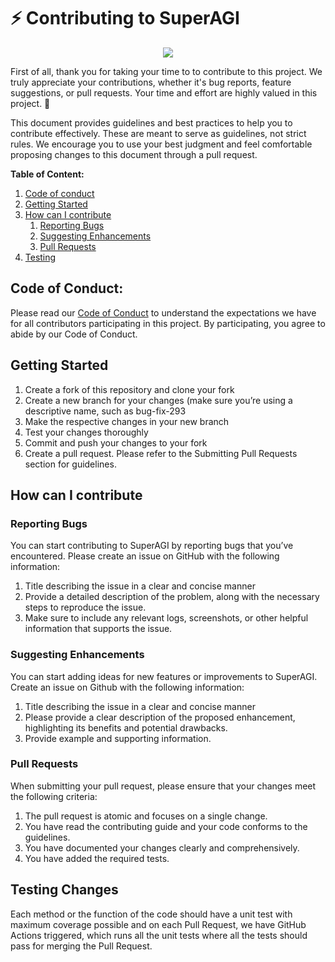 #  ⚡ Contributing to SuperAGI
<p align=center>
<a href=”https://superagi.co”><img src=https://superagi.co/wp-content/uploads/2023/05/SuperAGI_icon.png></a>
</p>

First of all, thank you for taking your time to to contribute to this project. We truly appreciate your contributions, whether it's bug reports, feature suggestions, or pull requests. Your time and effort are highly valued in this project. 🚀

This document provides guidelines and best practices to help you to contribute effectively. These are meant to serve as guidelines, not strict rules. We encourage you to use your best judgment and feel comfortable proposing changes to this document through a pull request.

**********************************Table of Content:********************************** 
1. [Code of conduct](https://github.com/TransformerOptimus/SuperAGI/blob/CONTRIBUTING.md#code-of-conduct) 
2. [Getting Started](https://github.com/TransformerOptimus/SuperAGI/blob/CONTRIBUTING.md#getting-started)
3. [How can I contribute](https://github.com/TransformerOptimus/SuperAGI/blob/CONTRIBUTING.md#getting-started)
    1. [Reporting Bugs](https://github.com/TransformerOptimus/SuperAGI/blob/CONTRIBUTING.md#reporting-bugs)
    2. [Suggesting Enhancements](https://github.com/TransformerOptimus/SuperAGI/blob/CONTRIBUTING.md#suggesting-enhancements)
    3. [Pull Requests](https://github.com/TransformerOptimus/SuperAGI/blob/CONTRIBUTING.md#pull-requests)
4. [Testing](https://github.com/TransformerOptimus/SuperAGI/blob/CONTRIBUTING.md#testing-changes)

## Code of Conduct:

Please read our [Code of Conduct](https://github.com/TransformerOptimus/SuperAGI/blob/main/CODE_OF_CONDUCT.md) to understand the expectations we have for all contributors participating in this project. By participating, you agree to abide by our Code of Conduct.

## Getting Started

1. Create a fork of this repository and clone your fork
2. Create a new branch for your changes (make sure you’re using a descriptive name, such as bug-fix-293
3. Make the respective changes in your new branch
4. Test your changes thoroughly 
5. Commit and push your changes to your fork
6. Create a pull request. Please refer to the Submitting Pull Requests section for guidelines.

## How can I contribute
 
### Reporting Bugs

You can start contributing to SuperAGI by reporting bugs that you’ve encountered. Please create an issue on GitHub with the following information:

1. Title describing the issue in a clear and concise manner
2. Provide a detailed description of the problem, along with the necessary steps to reproduce the issue.
3. Make sure to include any relevant logs, screenshots, or other helpful information that supports the issue.

### Suggesting Enhancements

You can start adding ideas for new features or improvements to SuperAGI. Create an issue on Github with the following information: 

1. Title describing the issue in a clear and concise manner
2. Please provide a clear description of the proposed enhancement, highlighting its benefits and potential drawbacks.
3. Provide example and supporting information.

### Pull Requests

When submitting your pull request, please ensure that your changes meet the following criteria: 

1.  The pull request is atomic and focuses on a single change.
2.  You have read the contributing guide and your code conforms to the guidelines.
3.  You have documented your changes clearly and comprehensively.
4.  You have added the required tests.

## Testing Changes

Each method or the function of the code should have a unit test with maximum coverage possible and on each Pull Request, we have GitHub Actions triggered, which
runs all the unit tests where all the tests should pass for merging the Pull Request. 

